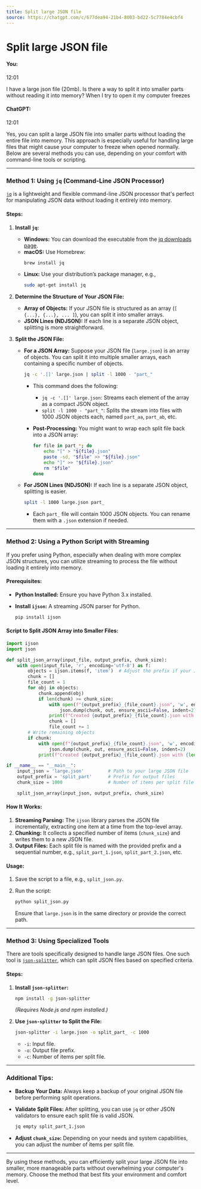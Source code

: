 ```yaml
---
title: Split large JSON file
source: https://chatgpt.com/c/677dea94-21b4-8003-bd22-5c7784e4cbf4
---
```


# Split large JSON file

#### You:
<time datetime="2025-01-08T03:01:40.377Z" title="1/8/2025, 12:01:40 PM">12:01</time>

I have a large json file (20mb). Is there a way to split it into smaller parts without reading it into memory? When I try to open it my computer freezes

#### ChatGPT:
<time datetime="2025-01-08T03:01:50.878Z" title="1/8/2025, 12:01:50 PM">12:01</time>

Yes, you can split a large JSON file into smaller parts without loading the entire file into memory. This approach is especially useful for handling large files that might cause your computer to freeze when opened normally. Below are several methods you can use, depending on your comfort with command-line tools or scripting.

---

### **Method 1: Using `jq` (Command-Line JSON Processor)**

[`jq`](https://stedolan.github.io/jq/) is a lightweight and flexible command-line JSON processor that's perfect for manipulating JSON data without loading it entirely into memory.

#### **Steps:**

1. **Install `jq`:**
   - **Windows:** You can download the executable from the [jq downloads page](https://stedolan.github.io/jq/download/).
   - **macOS:** Use Homebrew:
     ```bash
     brew install jq
     ```
   - **Linux:** Use your distribution’s package manager, e.g.,
     ```bash
     sudo apt-get install jq
     ```

2. **Determine the Structure of Your JSON File:**
   - **Array of Objects:** If your JSON file is structured as an array (`[ {...}, {...}, ... ]`), you can split it into smaller arrays.
   - **JSON Lines (NDJSON):** If each line is a separate JSON object, splitting is more straightforward.

3. **Split the JSON File:**

   - **For a JSON Array:**
     Suppose your JSON file (`large.json`) is an array of objects. You can split it into multiple smaller arrays, each containing a specific number of objects.

     ```bash
     jq -c '.[]' large.json | split -l 1000 - "part_"
     ```

     - This command does the following:
       - `jq -c '.[]' large.json`: Streams each element of the array as a compact JSON object.
       - `split -l 1000 - "part_"`: Splits the stream into files with 1000 JSON objects each, named `part_aa`, `part_ab`, etc.

     - **Post-Processing:** You might want to wrap each split file back into a JSON array:

       ```bash
       for file in part_*; do
           echo "[" > "${file}.json"
           paste -sd, "$file" >> "${file}.json"
           echo "]" >> "${file}.json"
           rm "$file"
       done
       ```

   - **For JSON Lines (NDJSON):**
     If each line is a separate JSON object, splitting is easier.

     ```bash
     split -l 1000 large.json part_
     ```

     - Each `part_` file will contain 1000 JSON objects. You can rename them with a `.json` extension if needed.

---

### **Method 2: Using a Python Script with Streaming**

If you prefer using Python, especially when dealing with more complex JSON structures, you can utilize streaming to process the file without loading it entirely into memory.

#### **Prerequisites:**

- **Python Installed:** Ensure you have Python 3.x installed.
- **Install `ijson`:** A streaming JSON parser for Python.

  ```bash
  pip install ijson
  ```

#### **Script to Split JSON Array into Smaller Files:**

```python
import ijson
import json

def split_json_array(input_file, output_prefix, chunk_size):
    with open(input_file, 'r', encoding='utf-8') as f:
        objects = ijson.items(f, 'item')  # Adjust the prefix if your JSON structure is different
        chunk = []
        file_count = 1
        for obj in objects:
            chunk.append(obj)
            if len(chunk) >= chunk_size:
                with open(f"{output_prefix}_{file_count}.json", 'w', encoding='utf-8') as out:
                    json.dump(chunk, out, ensure_ascii=False, indent=2)
                print(f"Created {output_prefix}_{file_count}.json with {chunk_size} items.")
                chunk = []
                file_count += 1
        # Write remaining objects
        if chunk:
            with open(f"{output_prefix}_{file_count}.json", 'w', encoding='utf-8') as out:
                json.dump(chunk, out, ensure_ascii=False, indent=2)
            print(f"Created {output_prefix}_{file_count}.json with {len(chunk)} items.")

if __name__ == "__main__":
    input_json = 'large.json'         # Path to your large JSON file
    output_prefix = 'split_part'      # Prefix for output files
    chunk_size = 1000                 # Number of items per split file

    split_json_array(input_json, output_prefix, chunk_size)
```

#### **How It Works:**

1. **Streaming Parsing:** The `ijson` library parses the JSON file incrementally, extracting one item at a time from the top-level array.
2. **Chunking:** It collects a specified number of items (`chunk_size`) and writes them to a new JSON file.
3. **Output Files:** Each split file is named with the provided prefix and a sequential number, e.g., `split_part_1.json`, `split_part_2.json`, etc.

#### **Usage:**

1. Save the script to a file, e.g., `split_json.py`.
2. Run the script:

   ```bash
   python split_json.py
   ```

   Ensure that `large.json` is in the same directory or provide the correct path.

---

### **Method 3: Using Specialized Tools**

There are tools specifically designed to handle large JSON files. One such tool is [`json-splitter`](https://github.com/codemix/json-splitter), which can split JSON files based on specified criteria.

#### **Steps:**

1. **Install `json-splitter`:**

   ```bash
   npm install -g json-splitter
   ```

   *(Requires Node.js and npm installed.)*

2. **Use `json-splitter` to Split the File:**

   ```bash
   json-splitter -i large.json -o split_part_ -c 1000
   ```

   - `-i`: Input file.
   - `-o`: Output file prefix.
   - `-c`: Number of items per split file.

---

### **Additional Tips:**

- **Backup Your Data:** Always keep a backup of your original JSON file before performing split operations.

- **Validate Split Files:** After splitting, you can use `jq` or other JSON validators to ensure each split file is valid JSON.

  ```bash
  jq empty split_part_1.json
  ```

- **Adjust `chunk_size`:** Depending on your needs and system capabilities, you can adjust the number of items per split file.

---

By using these methods, you can efficiently split your large JSON file into smaller, more manageable parts without overwhelming your computer's memory. Choose the method that best fits your environment and comfort level.
